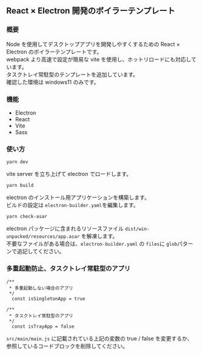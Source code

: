 ## React × Electron 開発のボイラーテンプレート

### 概要

Node を使用してデスクトップアプリを開発しやすくするための React × Electron のボイラーテンプレートです。  
webpack より高速で設定が簡易な vite を使用し、ホットリロードにも対応しています。  
タスクトレイ常駐型のテンプレートを追加しています。  
確認した環境は windows11 のみです。

### 機能

- Electron
- React
- Vite
- Sass

### 使い方

```
yarn dev
```

vite server を立ち上げて electron でロードします。

```
yarn build
```

electron のインストール用アプリケーションを構築します。  
ビルドの設定は `electron-builder.yaml`を編集します。

```
yarn check-asar
```

electron パッケージに含まれるリソースファイル `dist/win-unpacked/resources/app.asar` を解凍します。  
不要なファイルがある場合は、`electron-builder.yaml` の `files`に `glob`パターンで追記してください。

### 多重起動防止、タスクトレイ常駐型のアプリ

```
/**
 * 多重起動しない場合のアプリ
 */
  const isSingletonApp = true

/**
 * タスクトレイ常駐型のアプリ
 */
  const isTrayApp = false
```

`src/main/main.js` に記載されている上記の変数の true / false を変更するか、参照しているコードブロックを削除してください。
